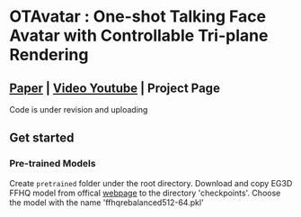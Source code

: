 # OTAvatar : One-shot Talking Face Avatar with Controllable Tri-plane Rendering
## [Paper](https://arxiv.org/abs/2303.14662) | [Video Youtube](https://youtu.be/qpIoMYFr7Aw) | Project Page 

Code is under revision and uploading


## Get started
### Pre-trained Models
Create `pretrained` folder under the root directory. 
Download and copy EG3D FFHQ model from offical [webpage](https://catalog.ngc.nvidia.com/orgs/nvidia/teams/research/models/eg3d) to the directory 'checkpoints'. Choose the model with the name 'ffhqrebalanced512-64.pkl'







